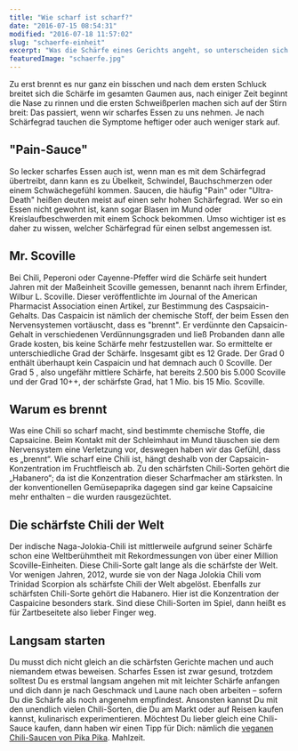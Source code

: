 ```yaml
---
title: "Wie scharf ist scharf?"
date: "2016-07-15 08:54:31"
modified: "2016-07-18 11:57:02"
slug: "schaerfe-einheit"
excerpt: "Was die Schärfe eines Gerichts angeht, so unterscheiden sich die Geschmäcker. Für die einen kann es gar nicht scharf genug sein, anderen reicht eine ganz kleine Menge. Aber wie wird Schärfe eigentlich gemessen? "
featuredImage: "schaerfe.jpg"
---
```


Zu erst brennt es nur ganz ein bisschen und nach dem ersten Schluck breitet sich die Schärfe im gesamten Gaumen aus, nach einiger Zeit beginnt die Nase zu rinnen und die ersten Schweißperlen machen sich auf der Stirn breit: Das passiert, wenn wir scharfes Essen zu uns nehmen. Je nach Schärfegrad tauchen die Symptome heftiger oder auch weniger stark auf.

## "Pain-Sauce"

So lecker scharfes Essen auch ist, wenn man es mit dem Schärfegrad übertreibt, dann kann es zu Übelkeit, Schwindel, Bauchschmerzen oder einem Schwächegefühl kommen. Saucen, die häufig "Pain" oder "Ultra-Death" heißen deuten meist auf einen sehr hohen Schärfegrad. Wer so ein Essen nicht gewohnt ist, kann sogar Blasen im Mund oder Kreislaufbeschwerden mit einem Schock bekommen. Umso wichtiger ist es daher zu wissen, welcher Schärfegrad für einen selbst angemessen ist.

## Mr. Scoville

Bei Chili, Peperoni oder Cayenne-Pfeffer wird die Schärfe seit hundert Jahren mit der Maßeinheit Scoville gemessen, benannt nach ihrem Erfinder, Wilbur L. Scoville. Dieser veröffentlichte im Journal of the American Pharmacist Association einen Artikel, zur Bestimmung des Caspsaicin-Gehalts. Das Caspaicin ist nämlich der chemische Stoff, der beim Essen den Nervensystemen vortäuscht, dass es "brennt". Er verdünnte den Capsaicin-Gehalt in verschiedenen Verdünnungsgraden und ließ Probanden dann alle Grade kosten, bis keine Schärfe mehr festzustellen war. So ermittelte er unterschiedliche Grad der Schärfe. Insgesamt gibt es 12 Grade. Der Grad 0 enthält überhaupt kein Caspaicin und hat demnach auch 0 Scoville. Der Grad 5 , also ungefähr mittlere Schärfe, hat bereits 2.500 bis 5.000 Scoville und der Grad 10++, der schärfste Grad, hat 1 Mio. bis 15 Mio. Scoville.

## Warum es brennt

Was eine Chili so scharf macht, sind bestimmte chemische Stoffe, die Capsaicine. Beim Kontakt mit der Schleimhaut im Mund täuschen sie dem Nervensystem eine Verletzung vor, deswegen haben wir das Gefühl, dass es „brennt“. Wie scharf eine Chili ist, hängt deshalb von der Capsaicin-Konzentration im Fruchtfleisch ab. Zu den schärfsten Chili-Sorten gehört die „Habanero“; da ist die Konzentration dieser Scharfmacher am stärksten. In der konventionellen Gemüsepaprika dagegen sind gar keine Capsaicine mehr enthalten – die wurden rausgezüchtet.

## Die schärfste Chili der Welt

Der indische Naga-Jolokia-Chili ist mittlerweile aufgrund seiner Schärfe schon eine Weltberühmtheit mit Rekordmessungen von über einer Million Scoville-Einheiten. Diese Chili-Sorte galt lange als die schärfste der Welt. Vor wenigen Jahren, 2012, wurde sie von der Naga Jolokia Chili vom Trinidad Scorpion als schärfste Chili der Welt abgelöst. Ebenfalls zur schärfsten Chili-Sorte gehört die Habanero. Hier ist die Konzentration der Caspaicine besonders stark. Sind diese Chili-Sorten im Spiel, dann heißt es für Zartbeseitete also lieber Finger weg.

## Langsam starten

Du musst dich nicht gleich an die schärfsten Gerichte machen und auch niemandem etwas beweisen. Scharfes Essen ist zwar gesund, trotzdem solltest Du es erstmal langsam angehen mit mit leichter Schärfe anfangen und dich dann je nach Geschmack und Laune nach oben arbeiten – sofern Du die Schärfe als noch angenehm empfindest. Ansonsten kannst Du mit den unendlich vielen Chili-Sorten, die Du am Markt oder auf Reisen kaufen kannst, kulinarisch experimentieren. Möchtest Du lieber gleich eine Chili-Sauce kaufen, dann haben wir einen Tipp für Dich: nämlich die [veganen Chili-Saucen von Pika Pika](https://www.veganblatt.com/chili-saucen-pika-pika). Mahlzeit.